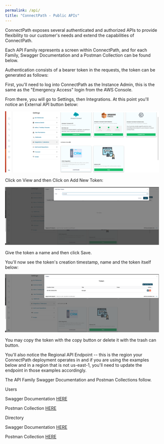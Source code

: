 ```yaml
---
permalink: /api/
title: "ConnectPath - Public APIs"
---
```


ConnectPath exposes several authenticated and authorized APIs to provide
flexibility to our customer's needs and extend the capabilities of
ConnectPath.

Each API Family represents a screen within ConnectPath, and for each
Family, Swagger Documentation and a Postman Collection can be found
below.

Authentication consists of a bearer token in the requests, the token can
be generated as follows:

First, you'll need to log into ConnectPath as the Instance Admin, this
is the same as the "Emergency Access" login from the AWS Console.

From there, you will go to Settings, then Integrations. At this point
you'll notice an External API button below:

![](./api/media/image1.png)

Click on View and then Click on Add New Token:

![](./api/media/image2.png)

Give the token a name and then click Save.

You'll now see the token's creation timestamp, name and the token itself
below:

![](./api/media/image3.png)

You may copy the token with the copy button or delete it with the trash
can button.

You'll also notice the Regional API Endpoint -- this is the region your
ConnectPath deployment operates in and if you are using the examples
below and in a region that is not us-east-1, you'll need to update the
endpoint in those examples accordingly.

The API Family Swagger Documentation and Postman Collections follow.

Users 

Swagger Documentation [HERE](./api/user-api/index.html)

Postman Collection [HERE](./api/Users.postman_collection.json)

Directory

Swagger Documentation [HERE](./api/directory-api/index.html)

Postman Collection [HERE](./api/ContactsDirectory.postman_collection.json)
